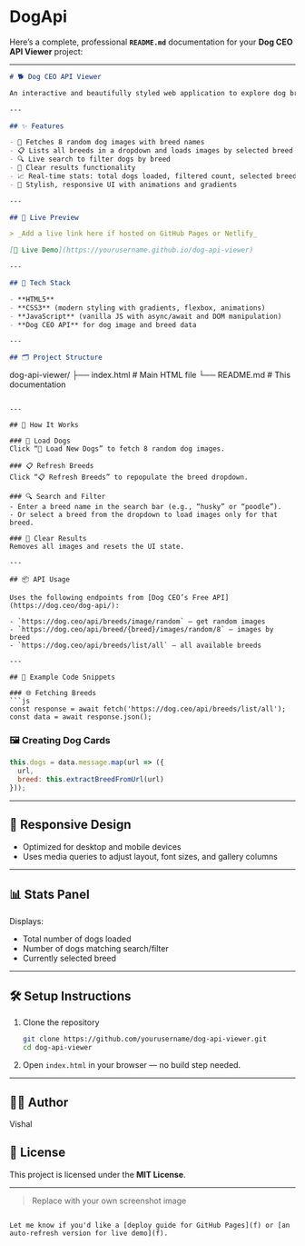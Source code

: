 # DogApi
Here’s a complete, professional **`README.md`** documentation for your **Dog CEO API Viewer** project:

---

```markdown
# 🐕 Dog CEO API Viewer

An interactive and beautifully styled web application to explore dog breeds and view images using the [Dog CEO API](https://dog.ceo/dog-api/).

---

## ✨ Features

- 🔄 Fetches 8 random dog images with breed names
- 📋 Lists all breeds in a dropdown and loads images by selected breed
- 🔍 Live search to filter dogs by breed
- 🧹 Clear results functionality
- 📈 Real-time stats: total dogs loaded, filtered count, selected breed
- 🎨 Stylish, responsive UI with animations and gradients

---

## 📸 Live Preview

> _Add a live link here if hosted on GitHub Pages or Netlify_

[🔗 Live Demo](https://yourusername.github.io/dog-api-viewer)

---

## 🧰 Tech Stack

- **HTML5**
- **CSS3** (modern styling with gradients, flexbox, animations)
- **JavaScript** (vanilla JS with async/await and DOM manipulation)
- **Dog CEO API** for dog image and breed data

---

## 🗂️ Project Structure

```

dog-api-viewer/
├── index.html       # Main HTML file
└── README.md        # This documentation

````

---

## 🚀 How It Works

### 🔄 Load Dogs
Click “🔄 Load New Dogs” to fetch 8 random dog images.

### 📋 Refresh Breeds
Click “📋 Refresh Breeds” to repopulate the breed dropdown.

### 🔍 Search and Filter
- Enter a breed name in the search bar (e.g., “husky” or “poodle”).
- Or select a breed from the dropdown to load images only for that breed.

### 🧹 Clear Results
Removes all images and resets the UI state.

---

## 📦 API Usage

Uses the following endpoints from [Dog CEO’s Free API](https://dog.ceo/dog-api/):

- `https://dog.ceo/api/breeds/image/random` — get random images
- `https://dog.ceo/api/breed/{breed}/images/random/8` — images by breed
- `https://dog.ceo/api/breeds/list/all` — all available breeds

---

## 🧪 Example Code Snippets

### 🌐 Fetching Breeds
```js
const response = await fetch('https://dog.ceo/api/breeds/list/all');
const data = await response.json();
````

### 🖼️ Creating Dog Cards

```js
this.dogs = data.message.map(url => ({
  url,
  breed: this.extractBreedFromUrl(url)
}));
```

---

## 📱 Responsive Design

* Optimized for desktop and mobile devices
* Uses media queries to adjust layout, font sizes, and gallery columns

---

## 📊 Stats Panel

Displays:

* Total number of dogs loaded
* Number of dogs matching search/filter
* Currently selected breed

---

## 🛠 Setup Instructions

1. Clone the repository

   ```bash
   git clone https://github.com/yourusername/dog-api-viewer.git
   cd dog-api-viewer
   ```

2. Open `index.html` in your browser — no build step needed.

---

## 🙋‍♂️ Author
Vishal

## 📄 License

This project is licensed under the **MIT License**.

---

> Replace with your own screenshot image

```

Let me know if you'd like a [deploy guide for GitHub Pages](f) or [an auto-refresh version for live demo](f).
```
